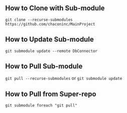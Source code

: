 ## How to Clone with Sub-module

`git clone --recurse-submodules https://github.com/chaconinc/MainProject`

## How to Update Sub-module

`git submodule update --remote DbConnector`

## How to Pull Sub-module

`git pull --recurse-submodules` or `git submodule update`

## How to Pull from Super-repo

`git submodule foreach "git pull"`